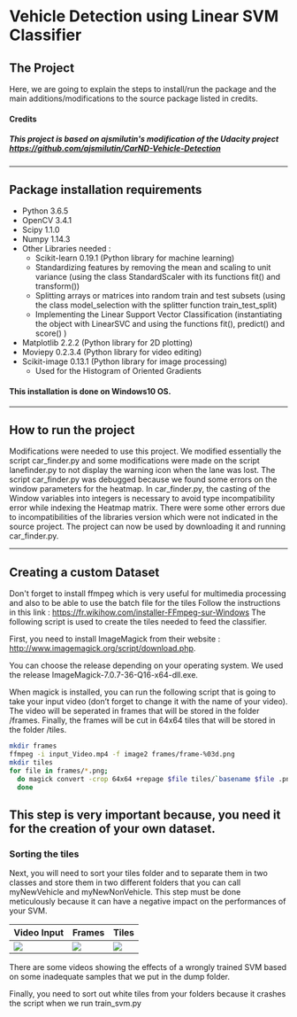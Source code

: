 [//]: # (Image References)

[image1]: ./examples/videoInput.gif
[image2]: ./examples/Frames.PNG
[image3]: ./examples/Tiles.PNG




# Vehicle Detection using Linear SVM Classifier
The Project
---
Here, we are going to explain the steps to install/run the package and the main additions/modifications to the source package listed in credits.


#### Credits
##### This project is based on ajsmilutin's modification of the Udacity project https://github.com/ajsmilutin/CarND-Vehicle-Detection
---

## Package installation requirements
* Python 3.6.5
* OpenCV 3.4.1
* Scipy 1.1.0
* Numpy 1.14.3
* Other Libraries needed :
  - Scikit-learn 0.19.1 (Python library for machine learning)
  - Standardizing features by removing the mean and scaling to unit variance (using the class StandardScaler with its functions fit() and transform())
  - Splitting arrays or matrices into random train and test subsets (using the class model_selection with the splitter function train_test_split)
  - Implementing the Linear Support Vector Classification (instantiating the object with LinearSVC and using the functions fit(), predict() and score() )
* Matplotlib 2.2.2 (Python library for 2D plotting)
* Moviepy 0.2.3.4 (Python library for video editing)
* Scikit-image 0.13.1 (Python library for image processing)
  - Used for the Histogram of Oriented Gradients
  
#### This installation is done on Windows10 OS.
---
## How to run the project
Modifications were needed to use this project. We modified essentially the script car_finder.py and some modifications were made on the script lanefinder.py to not display the warning icon when the lane was lost.
The script car_finder.py was debugged because we found some errors on the window parameters for the heatmap. In car_finder.py, the casting of the Window variables into integers is necessary to avoid type incompatibility error while indexing the Heatmap matrix. There were some other errors due to incompatibilities of the libraries version which were not indicated in the source project. The project can now be used by downloading it and running car_finder.py.

----
## Creating a custom Dataset
Don't forget to install ffmpeg which is very useful for multimedia processing and also to be able to use the batch file for the tiles
Follow the instructions in this link : https://fr.wikihow.com/installer-FFmpeg-sur-Windows
The following script is used to create the tiles needed to feed the classifier.

First, you need to install ImageMagick from their website : http://www.imagemagick.org/script/download.php.

You can choose the release depending on your operating system. We used the release ImageMagick-7.0.7-36-Q16-x64-dll.exe.

When magick is installed, you can run the following script that is going to take your input video (don’t forget to change it with the name of your video). The video will be seperated in frames that will be stored in the folder /frames. Finally, the frames will be cut in 64x64 tiles that will be stored in the folder /tiles.
```bash
mkdir frames
ffmpeg -i input_Video.mp4 -f image2 frames/frame-%03d.png
mkdir tiles
for file in frames/*.png; 
  do magick convert -crop 64x64 +repage $file tiles/`basename $file .png`-tile%02d.png; 
  done
```

This step is very important because, you need it for the creation of your own dataset.
---
### Sorting the tiles
Next, you will need to sort your tiles folder and to separate them in two classes and store them in two different folders that you can call myNewVehicle and myNewNonVehicle. This step must be done meticulously because it can have a negative impact on the performances of your SVM.

| Video Input | Frames  | Tiles |
|-------------|---------|-------|
|![][image1]| ![][image2] | ![][image3]|

There are some videos showing the effects of a wrongly trained SVM based on some inadequate samples that we put in the dump folder.

Finally, you need to sort out white tiles from your folders because it crashes the script when we run train_svm.py

